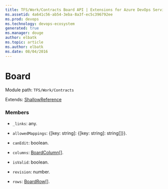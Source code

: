 ```yaml
---
title: TFS/Work/Contracts Board API | Extensions for Azure DevOps Services
ms.assetid: 4a641c56-ab54-3eba-8a3f-ec5c396792ee
ms.prod: devops
ms.technology: devops-ecosystem
generated: true
ms.manager: douge
author: elbatk
ms.topic: article
ms.author: elbatk
ms.date: 08/04/2016
---
```


# Board

Module path: `TFS/Work/Contracts`

Extends: [ShallowReference](../../../TFS/Work/Contracts/ShallowReference.md)

### Members

* `_links`: any. 

* `allowedMappings`: {[key: string]: {[key: string]: string[]}}. 

* `canEdit`: boolean. 

* `columns`: [BoardColumn](../../../TFS/Work/Contracts/BoardColumn.md)[]. 

* `isValid`: boolean. 

* `revision`: number. 

* `rows`: [BoardRow](../../../TFS/Work/Contracts/BoardRow.md)[]. 

